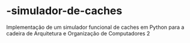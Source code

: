 # -simulador-de-caches
Implementação de um simulador funcional de caches em Python para a cadeira de Arquitetura e Organização de Computadores 2
